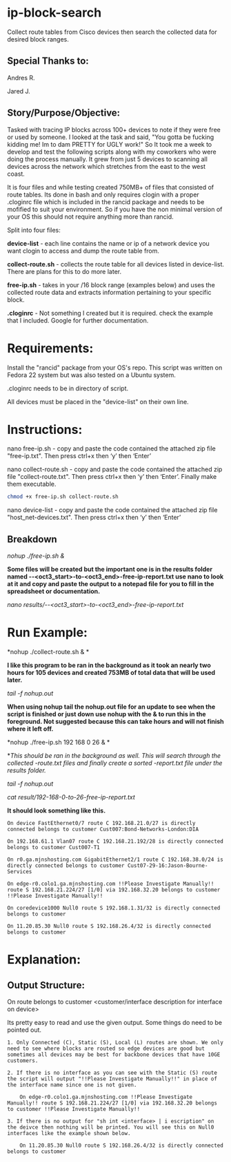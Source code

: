 # ip-block-search
Collect route tables from Cisco devices then search the collected data for desired block ranges.

## Special Thanks to:

Andres R.

Jared J.

## Story/Purpose/Objective:
Tasked with tracing IP blocks across 100+ devices to note if they were free or used by someone. I looked at the task
and said, "You gotta be fucking kidding me! Im to dam PRETTY for UGLY work!" So It took me a week to develop and test the following 
scripts along with my coworkers who were doing the process manually. It grew from just 5 devices to scanning all devices across the
network which stretches from the east to the west coast. 

It is four files and while testing created 750MB+ of files that consisted of route tables. Its done in bash and only requires clogin with a proper .cloginrc file which is included in the rancid package and needs to be mofified to suit your environment. So if you have the non minimal version of your OS this should not require anything more than 
rancid. 

Split into four files: 

**device-list** - each line contains the name or ip of a network device you want clogin to access and dump the route table from.

**collect-route.sh** - collects the route table for all devices listed in device-list. There are plans for this to do more later. 

**free-ip.sh** - takes in your /16 block range (examples below) and uses the collected route data and extracts information pertaining   to your specific block. 

**.cloginrc** - Not something I created but it is required. check the example that I included. Google for further documentation. 

# Requirements:

Install the "rancid" package from your OS's repo. This script was written on Fedora 22 system but was also tested on a Ubuntu system.

.cloginrc needs to be in directory of script.

All devices must be placed in the "device-list" on their own line. 

# Instructions:
nano free-ip.sh - copy and paste the code contained the attached zip file "free-ip.txt". Then press ctrl+x then ‘y’ then ‘Enter’

nano collect-route.sh - copy and paste the code contained the attached zip file "collect-route.txt". Then press ctrl+x then ‘y’ then ‘Enter’. Finally make them executable. 

```bash
chmod +x free-ip.sh collect-route.sh
```
nano device-list - copy and paste the code contained the attached zip file "host_net-devices.txt". Then press ctrl+x then ‘y’ then ‘Enter’

## Breakdown
*nohup ./free-ip.sh <value of first octet> <value of second octet> <value of start of range third octet> <value of start of range third octet> &*
		
**Some files will be created but the important one is in the results folder named <oct1>-<oct2>-<oct3_start>-to-<oct3_end>-free-ip-report.txt use nano to look at it and copy and paste the output to a notepad file for you to fill in the spreadsheet or documentation.**

*nano results/<oct1>-<oct2>-<oct3_start>-to-<oct3_end>-free-ip-report.txt*

# Run Example: 

*nohup ./collect-route.sh & *

**I like this program to be ran in the background as it took an nearly two hours for 105 devices and created 753MB of total data that will be used later.**

*tail -f nohup.out*
			
**When using nohup tail the nohup.out file for an update to see when the script is finished or just down use nohup with the & to run this in the foreground. Not suggested because this can take hours and will not finish where it left off.**

*nohup ./free-ip.sh 192 168 0 26 & *
		
**This should be ran in the background as well. This will search through the collected *-route.txt files and finally create a sorted -report.txt file under the results folder.**

*tail -f nohup.out*

*cat result/192-168-0-to-26-free-ip-report.txt*

**It should look something like this.**

```
On device FastEthernet0/7 route C 192.168.21.0/27 is directly connected belongs to customer Cust007:Bond-Networks-London:DIA

On 192.168.61.1 Vlan07 route C 192.168.21.192/28 is directly connected belongs to customer Cust007-T1

On r0.ga.mjnshosting.com GigabitEthernet2/1 route C 192.168.38.0/24 is directly connected belongs to customer Cust07-29-16:Jason-Bourne-Services

On edge-r0.colo1.ga.mjnshosting.com !!Please Investigate Manually!! route S 192.168.21.224/27 [1/0] via 192.168.32.20 belongs to customer !!Please Investigate Manually!!

On coredevice1000 Null0 route S 192.168.1.31/32 is directly connected belongs to customer

On 11.20.85.30 Null0 route S 192.168.26.4/32 is directly connected belongs to customer
```

# Explanation:

## Output Structure:

On <device name from device-list> <interface on device> route <route from device that contains our desired blick> belongs to customer <customer/interface description for interface on device>

Its pretty easy to read and use the given output. Some things do need to be pointed out. 

	1. Only Connected (C), Static (S), Local (L) routes are shown. We only need to see where blocks are routed so edge devices are good but sometimes all devices may be best for backbone devices that have 10GE customers. 

	2. If there is no interface as you can see with the Static (S) route the script will output "!!Please Investigate Manually!!" in place of the interface name since one is not given. 

		On edge-r0.colo1.ga.mjnshosting.com !!Please Investigate Manually!! route S 192.168.21.224/27 [1/0] via 192.168.32.20 belongs to customer !!Please Investigate Manually!!

	3. If there is no output for "sh int <interface> | i escription" on the deivce then nothing will be printed. You will see this on Null0 interfaces like the example shown below. 

		On 11.20.85.30 Null0 route S 192.168.26.4/32 is directly connected belongs to customer
